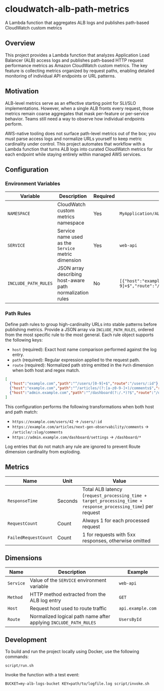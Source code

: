 # cloudwatch-alb-path-metrics

A Lambda function that aggregates ALB logs and publishes path-based CloudWatch custom metrics

## Overview

This project provides a Lambda function that analyzes Application Load Balancer (ALB) access logs and publishes path-based HTTP request performance metrics as Amazon CloudWatch custom metrics. The key feature is collecting metrics organized by request paths, enabling detailed monitoring of individual API endpoints or URL patterns.

## Motivation

ALB-level metrics serve as an effective starting point for SLI/SLO implementations. However, when a single ALB fronts every request, those metrics remain coarse aggregates that mask per-feature or per-service behavior. Teams still need a way to observe how individual endpoints perform.

AWS-native tooling does not surface path-level metrics out of the box; you must parse access logs and normalize URLs yourself to keep metric cardinality under control. This project automates that workflow with a Lambda function that turns ALB logs into curated CloudWatch metrics for each endpoint while staying entirely within managed AWS services.

## Configuration

### Environment Variables

| Variable | Description | Required | Example |
|----------|-------------|----------|---------|
| `NAMESPACE` | CloudWatch custom metrics namespace | Yes | `MyApplication/ALB` |
| `SERVICE` | Service name used as the `Service` metric dimension | Yes | `web-api` |
| `INCLUDE_PATH_RULES` | JSON array describing host-aware path normalization rules | No | `[{"host":"example.com","path":"^/users/[0-9]+$","route":"/users/:id"}]` |

### Path Rules

Define path rules to group high-cardinality URLs into stable patterns before publishing metrics. Provide a JSON array via `INCLUDE_PATH_RULES`, ordered from the most specific rule to the most general. Each rule object supports the following keys:

- `host` (required): Exact host name comparison performed against the log entry.
- `path` (required): Regular expression applied to the request path.
- `route` (required): Normalized path string emitted in the `Path` dimension when both host and regex match.

```json
[
  {"host":"example.com","path":"^/users/[0-9]+$","route":"/users/:id"},
  {"host":"example.com","path":"^/articles/(?:[a-z0-9-]+)/comments$","route":"/article/:slug/comments"},
  {"host":"admin.example.com","path":"^/dashboard(?:/.*)?$","route":"/dashboard/*"}
]
```

This configuration performs the following transformations when both host and path match:

- `https://example.com/users/42` → `/users/:id`
- `https://example.com/articles/next-gen-observability/comments` → `/article/:slug/comments`
- `https://admin.example.com/dashboard/settings` → `/dashboard/*`

Log entries that do not match any rule are ignored to prevent Route dimension cardinality from exploding.

## Metrics

| Name | Unit | Value |
|------|------|-------|
| `ResponseTime` | Seconds | Total ALB latency (`request_processing_time + target_processing_time + response_processing_time`) per request |
| `RequestCount` | Count | Always 1 for each processed request |
| `FailedRequestCount` | Count | 1 for requests with 5xx responses, otherwise omitted |

## Dimensions

| Name | Description | Example |
|------|-------------|---------|
| `Service` | Value of the `SERVICE` environment variable | `web-api` |
| `Method` | HTTP method extracted from the ALB log entry | `GET` |
| `Host` | Request host used to route traffic | `api.example.com` |
| `Route` | Normalized logical path name after applying `INCLUDE_PATH_RULES` | `UsersById` |

## Development

To build and run the project locally using Docker, use the following commands:
```
script/run.sh
```

Invoke the function with a test event:
```
BUCKET=my-alb-logs-bucket KEY=path/to/logfile.log script/invoke.sh
```
